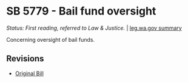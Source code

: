 # SB 5779 - Bail fund oversight
*Status: First reading, referred to Law & Justice.* | [leg.wa.gov summary](https://app.leg.wa.gov/billsummary?BillNumber=5779&Year=2021)

Concerning oversight of bail funds.

## Revisions
* [Original Bill](1/)
